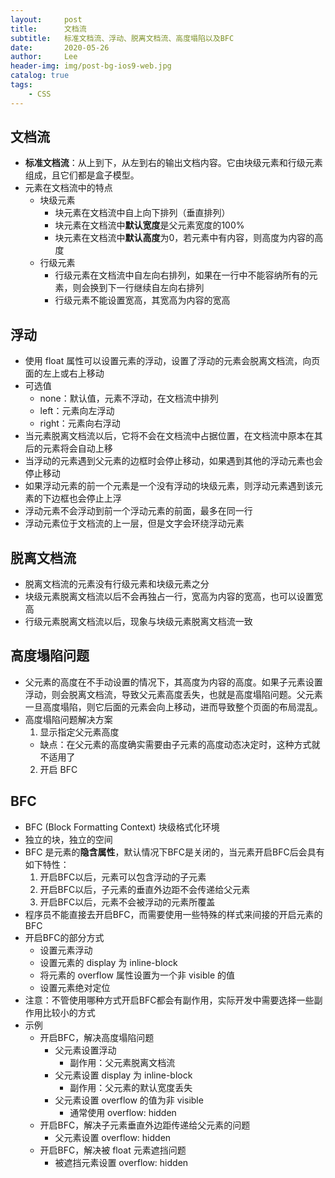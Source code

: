 ```yaml
---
layout:     post
title:      文档流
subtitle:   标准文档流、浮动、脱离文档流、高度塌陷以及BFC
date:       2020-05-26
author:     Lee
header-img: img/post-bg-ios9-web.jpg
catalog: true
tags:
    - CSS
---
```


## 文档流
  - **标准文档流**：从上到下，从左到右的输出文档内容。它由块级元素和行级元素组成，且它们都是盒子模型。
  - 元素在文档流中的特点
    - 块级元素
      - 块元素在文档流中自上向下排列（垂直排列）
      - 块元素在文档流中**默认宽度**是父元素宽度的100%
      - 块元素在文档流中**默认高度**为0，若元素中有内容，则高度为内容的高度
    - 行级元素
      - 行级元素在文档流中自左向右排列，如果在一行中不能容纳所有的元素，则会换到下一行继续自左向右排列
      - 行级元素不能设置宽高，其宽高为内容的宽高

## 浮动
  - 使用 float 属性可以设置元素的浮动，设置了浮动的元素会脱离文档流，向页面的左上或右上移动
  - 可选值
    - none：默认值，元素不浮动，在文档流中排列
    - left：元素向左浮动
    - right：元素向右浮动
  - 当元素脱离文档流以后，它将不会在文档流中占据位置，在文档流中原本在其后的元素将会自动上移
  - 当浮动的元素遇到父元素的边框时会停止移动，如果遇到其他的浮动元素也会停止移动
  - 如果浮动元素的前一个元素是一个没有浮动的块级元素，则浮动元素遇到该元素的下边框也会停止上浮
  - 浮动元素不会浮动到前一个浮动元素的前面，最多在同一行
  - 浮动元素位于文档流的上一层，但是文字会环绕浮动元素

## 脱离文档流
  - 脱离文档流的元素没有行级元素和块级元素之分
  - 块级元素脱离文档流以后不会再独占一行，宽高为内容的宽高，也可以设置宽高
  - 行级元素脱离文档流以后，现象与块级元素脱离文档流一致

## 高度塌陷问题
  - 父元素的高度在不手动设置的情况下，其高度为内容的高度。如果子元素设置浮动，则会脱离文档流，导致父元素高度丢失，也就是高度塌陷问题。父元素一旦高度塌陷，则它后面的元素会向上移动，进而导致整个页面的布局混乱。
  - 高度塌陷问题解决方案
    1. 显示指定父元素高度
      - 缺点：在父元素的高度确实需要由子元素的高度动态决定时，这种方式就不适用了
    2. 开启 BFC

## BFC
  - BFC (Block Formatting Context) 块级格式化环境
  - 独立的块，独立的空间
  - BFC 是元素的**隐含属性**，默认情况下BFC是关闭的，当元素开启BFC后会具有如下特性：
    1. 开启BFC以后，元素可以包含浮动的子元素
    2. 开启BFC以后，子元素的垂直外边距不会传递给父元素
    3. 开启BFC以后，元素不会被浮动的元素所覆盖
  - 程序员不能直接去开启BFC，而需要使用一些特殊的样式来间接的开启元素的BFC
  - 开启BFC的部分方式
    - 设置元素浮动
    - 设置元素的 display 为 inline-block
    - 将元素的 overflow 属性设置为一个非 visible 的值
    - 设置元素绝对定位
  - 注意：不管使用哪种方式开启BFC都会有副作用，实际开发中需要选择一些副作用比较小的方式
  - 示例
    - 开启BFC，解决高度塌陷问题
      - 父元素设置浮动
        - 副作用：父元素脱离文档流
      - 父元素设置 display 为 inline-block
        - 副作用：父元素的默认宽度丢失
      - 父元素设置 overflow 的值为非 visible
        - 通常使用 overflow: hidden
    - 开启BFC，解决子元素垂直外边距传递给父元素的问题
      - 父元素设置 overflow: hidden
    - 开启BFC，解决被 float 元素遮挡问题
      - 被遮挡元素设置 overflow: hidden
